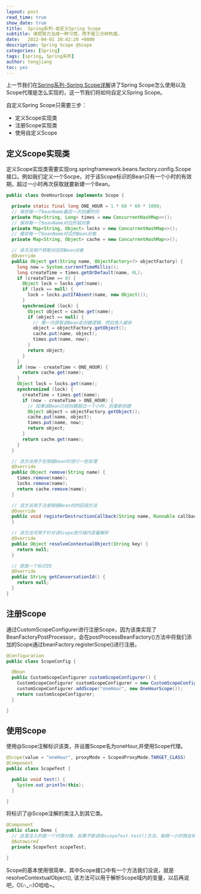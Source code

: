 ```yaml
---
layout: post
read_time: true
show_date: true
title:  Spring系列-自定义Spring Scope
subtitle: 请把努力当成一种习惯，而不是三分钟热度。
date:   2022-04-01 10:42:20 +0800
description: Spring Scope @Scope
categories: [Spring]
tags: [spring, Spring系列]
author: tengjiang
toc: yes
---
```



上一节我们在[Spring系列-Spring Scope详解](https://www.tengjiang.site/spring%E7%B3%BB%E5%88%97/2022/03/30/Spring%E7%B3%BB%E5%88%97-Spring-Scope%E8%AF%A6%E8%A7%A3.html)讲了Spring Scope怎么使用以及Scope代理是怎么实现的，这一节我们将如何自定义Spring Scope。

自定义Spring Scope只需要三步：

- 定义Scope实现类
- 注册Scope实现类
- 使用自定义Scope

## 定义Scope实现类

定义Scope实现类需要实现org.springframework.beans.factory.config.Scope接口。例如我们定义一个Socpe，对于该Scope标识的Bean只有一个小时的有效期，超过一小时再次获取就要新建一个Bean。

```java
public class OneHourScope implements Scope {

  private static final long ONE_HOUR = 1 * 60 * 60 * 1000;
  // 保存每一个beanName最后一次创建时间
  private Map<String, Long> times = new ConcurrentHashMap<>();
  // 保存每一个beanName对应的锁对象
  private Map<String, Object> locks = new ConcurrentHashMap<>();
  // 缓存每一个beanName对应的Bean对象
  private Map<String, Object> cache = new ConcurrentHashMap<>();

  // 该方法用户获取对应的Bean对象
  @Override
  public Object get(String name, ObjectFactory<?> objectFactory) {
    long now = System.currentTimeMillis();
    long createTime = times.getOrDefault(name, 0L);
    if (createTime == 0) {
      Object lock = locks.get(name);
      if (lock == null) {
        lock = locks.putIfAbsent(name, new Object());
      }
      synchronized (lock) {
        Object object = cache.get(name);
        if (object == null) {
          // 第一次获取该Bean走创建逻辑，然后放入缓存
          object = objectFactory.getObject();
          cache.put(name, object);
          times.put(name, now);
        }
        return object;
      }
    }
    if (now - createTime < ONE_HOUR) {
      return cache.get(name);
    }
    Object lock = locks.get(name);
    synchronized (lock) {
      createTime = times.get(name);
      if (now - createTime > ONE_HOUR) {
        // 如果该Bean已经创建超过一个小时，则重新创建
        Object object = objectFactory.getObject();
        cache.put(name, object);
        times.put(name, now);
        return object;
      }
      return cache.get(name);
    }
  }

  // 该方法用于在销毁bean时进行一些处理
  @Override
  public Object remove(String name) {
    times.remove(name);
    locks.remove(name);
    return cache.remove(name);
  }

  // 该方法用于注册销毁Bean时的回调方法
  @Override
  public void registerDestructionCallback(String name, Runnable callback) {
  }

  // 该方法可用于针对该Scope进行域内变量解析
  @Override
  public Object resolveContextualObject(String key) {
    return null;
  }

  // 获取一个标识ID
  @Override
  public String getConversationId() {
    return null;
  }
}
```

## 注册Scope

通过CustomScopeConfigurer进行注册Scope，因为该类实现了BeanFactoryPostProcessor，会在postProcessBeanFactory()方法中将我们添加的Scope通过beanFactory.registerScope()进行注册。

```java
@Configuration
public class ScopeConfig {

  @Bean
  public CustomScopeConfigurer customScopeConfigurer() {
    CustomScopeConfigurer customScopeConfigurer = new CustomScopeConfigurer();
    customScopeConfigurer.addScope("oneHour", new OneHourScope());
    return customScopeConfigurer;
  }

}
```

## 使用Scope

使用@Scope注解标识该类，并设置Scope名为oneHour,并使用Scope代理。

```java
@Scope(value = "oneHour", proxyMode = ScopedProxyMode.TARGET_CLASS)
@Component
public class ScopeTest {

  public void test() {
    System.out.println(this);
  }

}
```

将标识了@Scope注解的类注入到其它类。

```java
@Component
public class Demo {
  // 这里注入的是一个代理对象，如果不断调用scopeTest.test()方法，每隔一小时就会换一个新的ScopeTest对象
  @Autowired
  private ScopeTest scopeTest;

}
```

Scope的基本使用很简单，其中Scope接口中有一个方法我们没说，就是resolveContextualObject(), 该方法可以用于解析Scope域内的变量，以后再说吧，O(∩_∩)O哈哈~。




